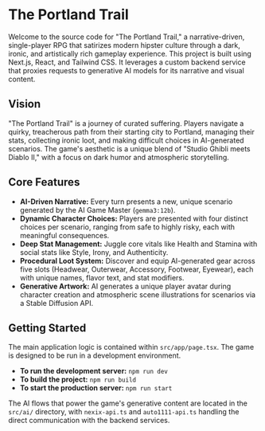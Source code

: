 # The Portland Trail

Welcome to the source code for "The Portland Trail," a narrative-driven, single-player RPG that satirizes modern hipster culture through a dark, ironic, and artistically rich gameplay experience. This project is built using Next.js, React, and Tailwind CSS. It leverages a custom backend service that proxies requests to generative AI models for its narrative and visual content.

## Vision

"The Portland Trail" is a journey of curated suffering. Players navigate a quirky, treacherous path from their starting city to Portland, managing their stats, collecting ironic loot, and making difficult choices in AI-generated scenarios. The game's aesthetic is a unique blend of "Studio Ghibli meets Diablo II," with a focus on dark humor and atmospheric storytelling.

## Core Features

-   **AI-Driven Narrative:** Every turn presents a new, unique scenario generated by the AI Game Master (`gemma3:12b`).
-   **Dynamic Character Choices:** Players are presented with four distinct choices per scenario, ranging from safe to highly risky, each with meaningful consequences.
-   **Deep Stat Management:** Juggle core vitals like Health and Stamina with social stats like Style, Irony, and Authenticity.
-   **Procedural Loot System:** Discover and equip AI-generated gear across five slots (Headwear, Outerwear, Accessory, Footwear, Eyewear), each with unique names, flavor text, and stat modifiers.
-   **Generative Artwork:** AI generates a unique player avatar during character creation and atmospheric scene illustrations for scenarios via a Stable Diffusion API.

## Getting Started

The main application logic is contained within `src/app/page.tsx`. The game is designed to be run in a development environment.

-   **To run the development server:** `npm run dev`
-   **To build the project:** `npm run build`
-   **To start the production server:** `npm run start`

The AI flows that power the game's generative content are located in the `src/ai/` directory, with `nexix-api.ts` and `auto1111-api.ts` handling the direct communication with the backend services.
